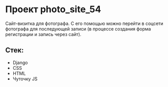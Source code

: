 # Проект photo_site_54
Сайт-визитка для фотографа.
С его помощью можно перейти в соцсети фотографа для последующей записи (в процессе создания форма регистрации и запись через сайт).
## Стек:
- Django
- CSS
- HTML
- Чуточку JS
  
